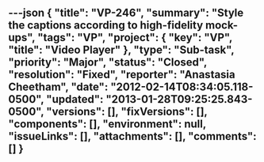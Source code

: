 ---json
{
  "title": "VP-246",
  "summary": "Style the captions according to high-fidelity mock-ups",
  "tags": "VP",
  "project": {
    "key": "VP",
    "title": "Video Player"
  },
  "type": "Sub-task",
  "priority": "Major",
  "status": "Closed",
  "resolution": "Fixed",
  "reporter": "Anastasia Cheetham",
  "date": "2012-02-14T08:34:05.118-0500",
  "updated": "2013-01-28T09:25:25.843-0500",
  "versions": [],
  "fixVersions": [],
  "components": [],
  "environment": null,
  "issueLinks": [],
  "attachments": [],
  "comments": []
}
---

        